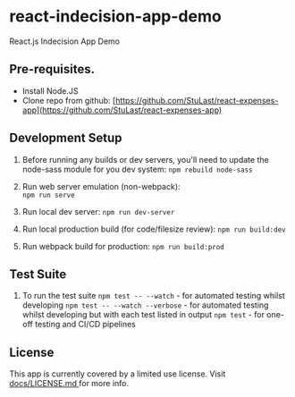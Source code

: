 # react-indecision-app-demo
React.js Indecision App Demo

##  Pre-requisites.

 - Install Node.JS
 - Clone repo from github:  [https://github.com/StuLast/react-expenses-app](https://github.com/StuLast/react-expenses-app)

##  Development Setup
1.  Before running any builds or dev servers, you'll need to update the node-sass module for you dev system:
```npm rebuild node-sass```

2. Run web server emulation (non-webpack):  
```npm run serve```

3. Run local dev server:
```npm run dev-server```

4. Run local production build (for code/filesize review):
```npm run build:dev```

5. Run webpack build for production:
```npm run build:prod```

##  Test Suite

1.  To run the test suite
```npm test -- --watch``` - for automated testing whilst developing
```npm test -- --watch --verbose``` - for automated testing whilst developing but with each test listed in output
```npm test``` - for one-off testing and CI/CD pipelines

## License

This app is currently covered by a limited use license.  Visit <a href="/react-expenses-app/LICENSE.md"> docs/LICENSE.md </a> for more info.